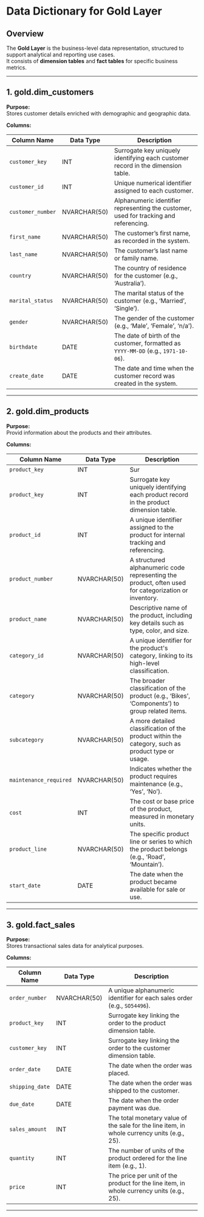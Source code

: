 # Data Dictionary for Gold Layer

## Overview
The **Gold Layer** is the business-level data representation, structured to support analytical and reporting use cases.  
It consists of **dimension tables** and **fact tables** for specific business metrics.

---

## 1. gold.dim_customers

**Purpose:**  
Stores customer details enriched with demographic and geographic data.  

**Columns:**

| Column Name       | Data Type     | Description                                                                                   |
|--------------------|---------------|-----------------------------------------------------------------------------------------------|
| `customer_key`     | INT           | Surrogate key uniquely identifying each customer record in the dimension table.               |
| `customer_id`      | INT           | Unique numerical identifier assigned to each customer.                                        |
| `customer_number`  | NVARCHAR(50)  | Alphanumeric identifier representing the customer, used for tracking and referencing.         |
| `first_name`       | NVARCHAR(50)  | The customer’s first name, as recorded in the system.                                         |
| `last_name`        | NVARCHAR(50)  | The customer’s last name or family name.                                                      |
| `country`          | NVARCHAR(50)  | The country of residence for the customer (e.g., ‘Australia’).                                |
| `marital_status`   | NVARCHAR(50)  | The marital status of the customer (e.g., ‘Married’, ‘Single’).                               |
| `gender`           | NVARCHAR(50)  | The gender of the customer (e.g., ‘Male’, ‘Female’, ‘n/a’).                                   |
| `birthdate`        | DATE          | The date of birth of the customer, formatted as `YYYY-MM-DD` (e.g., `1971-10-06`).            |
| `create_date`      | DATE          | The date and time when the customer record was created in the system.                         |

---

## 2. gold.dim_products

**Purpose:**  
Provid information about the products and their attributes.  

**Columns:**

| Column Name           | Data Type     | Description                                                                                         |
|------------------------|---------------|-----------------------------------------------------------------------------------------------------|
| `product_key`          | INT           | Sur
| `product_key`          | INT           | Surrogate key uniquely identifying each product record in the product dimension table.              |
| `product_id`           | INT           | A unique identifier assigned to the product for internal tracking and referencing.                  |
| `product_number`       | NVARCHAR(50)  | A structured alphanumeric code representing the product, often used for categorization or inventory.|
| `product_name`         | NVARCHAR(50)  | Descriptive name of the product, including key details such as type, color, and size.               |
| `category_id`          | NVARCHAR(50)  | A unique identifier for the product's category, linking to its high-level classification.            |
| `category`             | NVARCHAR(50)  | The broader classification of the product (e.g., ‘Bikes’, ‘Components’) to group related items.     |
| `subcategory`          | NVARCHAR(50)  | A more detailed classification of the product within the category, such as product type or usage.   |
| `maintenance_required` | NVARCHAR(50)  | Indicates whether the product requires maintenance (e.g., ‘Yes’, ‘No’).                             |
| `cost`                 | INT           | The cost or base price of the product, measured in monetary units.                                  |
| `product_line`         | NVARCHAR(50)  | The specific product line or series to which the product belongs (e.g., ‘Road’, ‘Mountain’).        |
| `start_date`           | DATE          | The date when the product became available for sale or use.                                         |

---

## 3. gold.fact_sales

**Purpose:**  
Stores transactional sales data for analytical purposes.  

**Columns:**

| Column Name     | Data Type     | Description                                                                                     |
|-----------------|--------------|-------------------------------------------------------------------------------------------------|
| `order_number`  | NVARCHAR(50)  | A unique alphanumeric identifier for each sales order (e.g., `SO54496`).                        |
| `product_key`   | INT           | Surrogate key linking the order to the product dimension table.                                 |
| `customer_key`  | INT           | Surrogate key linking the order to the customer dimension table.                                |
| `order_date`    | DATE          | The date when the order was placed.                                                            
| `shipping_date` | DATE          | The date when the order was shipped to the customer.                                            |
| `due_date`      | DATE          | The date when the order payment was due.                                                        |
| `sales_amount`  | INT           | The total monetary value of the sale for the line item, in whole currency units (e.g., 25).     |
| `quantity`      | INT           | The number of units of the product ordered for the line item (e.g., 1).                         |
| `price`         | INT           | The price per unit of the product for the line item, in whole currency units (e.g., 25).        |

---
